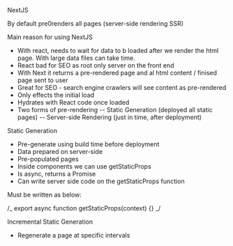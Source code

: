 NextJS

By default pre0renders all pages (server-side rendering SSR)

Main reason for using NextJS

- With react, needs to wait for data to b loaded after we render the html page. With large data files can take time.
- React bad for SEO as root only server on the front end
- With Next it returns a pre-rendered page and al html content / finised page sent to user
- Great for SEO - search engine crawlers will see content as pre-rendered
- Only effects the initial load
- Hydrates with React code once loaded
- Two forms of pre-rendering
  -- Static Generation (deployed all static pages)
  -- Server-side Rendering (just in time, after deployment)

Static Generation

- Pre-generate using build time before deployment
- Data prepared on server-side
- Pre-populated pages
- Inside components we can use getStaticProps
- Is async, returns a Promise
- Can write server side code on the getStaticProps function

Must be written as below:

/_
export async function getStaticProps(context) {}
_/

Incremental Static Generation

- Regenerate a page at specific intervals
